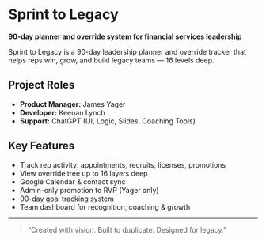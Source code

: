 # Sprint to Legacy

**90-day planner and override system for financial services leadership**

Sprint to Legacy is a 90-day leadership planner and override tracker that helps reps win, grow, and build legacy teams — 16 levels deep.

## Project Roles
- **Product Manager:** James Yager
- **Developer:** Keenan Lynch
- **Support:** ChatGPT (UI, Logic, Slides, Coaching Tools)

## Key Features
- Track rep activity: appointments, recruits, licenses, promotions
- View override tree up to 16 layers deep
- Google Calendar & contact sync
- Admin-only promotion to RVP (Yager only)
- 90-day goal tracking system
- Team dashboard for recognition, coaching & growth

---

> “Created with vision. Built to duplicate. Designed for legacy.”
